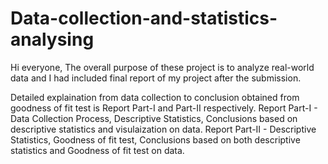 # Data-collection-and-statistics-analysing

Hi everyone,
The overall purpose of these project is to analyze real-world data and I had included final report of my project after the submission.

Detailed explaination from data collection to conclusion obtained from goodness of fit test is Report Part-I and Part-II respectively.
Report Part-I - Data Collection Process, Descriptive Statistics, Conclusions based on descriptive statistics and visulaization on data.
Report Part-II - Descriptive Statistics, Goodness of fit test, Conclusions based on both descriptive statistics and Goodness of fit test on data.
